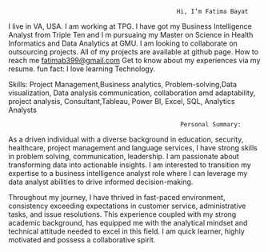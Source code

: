                                                    Hi, I’m Fatima Bayat
 I live in VA, USA.
 I am working at TPG.
 I have got my Business Intelligence Analyst from Triple Ten and I m pursuaing my Master on Science in Health Informatics and Data Analytics at GMU. 
 I am looking to collaborate on outsourcing projects.
 All of my projects are available at github page.
 How to reach me fatimab399@gmail.com
 Get to know about my experiences via my resume. 
 fun fact: I love learning Technology.

 Skills: Project Management,Business analytics, Problem-solving,Data visualization, Data analysis
 communication, collaboration amd adaptability, project analysis, Consultant,Tableau, Power BI, Excel, SQL, Analytics Analysts
 
                                                    Personal Summary:
As a driven individual with a diverse background in education, security, healthcare, project management  and language services, I have strong skills in problem solving, communication, leadership. I am passionate about transforming data into actionable insights. I am interested to transition my expertise to a business intelligence analyst role where I can leverage my data analyst abilities to drive informed decision-making.

Throughout my journey, I have thrived in fast-paced environment, consistency exceeding expectations in customer service, administrative tasks, and issue resolutions. This experience coupled with my strong academic background, has equipped me with the analytical mindset and technical attitude needed to excel in this field. I am quick learner, highly motivated and possess a collaborative spirit.
 


